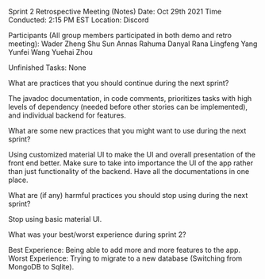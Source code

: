 Sprint 2 Retrospective Meeting (Notes)
Date: Oct 29th 2021
Time Conducted: 2:15 PM EST
Location: Discord

Participants (All group members participated in both demo and retro meeting):
Wader Zheng
Shu Sun
Annas Rahuma
Danyal Rana
Lingfeng Yang
Yunfei Wang
Yuehai Zhou

Unfinished Tasks:
None

What are practices that you should continue during the next sprint?

The javadoc documentation, in code comments, prioritizes tasks with high levels of dependency (needed before other stories can be implemented), 
and individual backend for features.

What are some new practices that you might want to use during the next sprint?

Using customized material UI to make the UI and overall presentation of the front end better. 
Make sure to take into importance the UI of the app rather than just functionality of the backend. 
Have all the documentations in one place. 

What are (if any) harmful practices you should stop using during the next sprint?

Stop using basic material UI. 

What was your best/worst experience during sprint 2? 

Best Experience:
Being able to add more and more features to the app. 
Worst Experience:
Trying to migrate to a new database (Switching from MongoDB to Sqlite).
